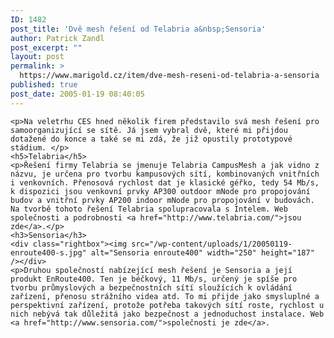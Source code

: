 ```yaml
---
ID: 1482
post_title: 'Dvě mesh řešení od Telabria a&nbsp;Sensoria'
author: Patrick Zandl
post_excerpt: ""
layout: post
permalink: >
  https://www.marigold.cz/item/dve-mesh-reseni-od-telabria-a-sensoria
published: true
post_date: 2005-01-19 08:40:05
---
```

	<p>Na veletrhu CES hned několik firem představilo svá mesh řešení pro samoorganizující se sítě. Já jsem vybral dvě, které mi přijdou dotažené do konce a také se mi zdá, že již opustily prototypové stádium. </p>
	<h5>Telabria</h5>
	<p>Řešení firmy Telabria se jmenuje Telabria CampusMesh a jak vidno z názvu, je určena pro tvorbu kampusových sítí, kombinovaných vnitřních i venkovních. Přenosová rychlost dat je klasické géřko, tedy 54 Mb/s, k dispozici jsou venkovní prvky AP300 outdoor mNode pro propojování budov a vnitřní prvky AP200 indoor mNode pro propojování v budovách. Na tvorbě tohoto řešení Telabria spolupracovala s Intelem. Web společnosti a podrobnosti <a href="http://www.telabria.com/">jsou zde</a>.</p>
	<h3>Sensoria</h3>
	<div class="rightbox"><img src="/wp-content/uploads/1/20050119-enroute400-s.jpg" alt="Sensoria enroute400" width="250" height="187" /></div>
	<p>Druhou společností nabízející mesh řešení je Sensoria a její produkt EnRoute400. Ten je béčkový, 11 Mb/s, určený je spíše pro tvorbu průmyslových a bezpečnostních sítí sloužících k ovládání zařízení, přenosu strážního videa atd. To mi přijde jako smysluplné a perspektivní zařízení, protože potřeba takových sítí roste, rychlost u nich nebývá tak důležitá jako bezpečnost a jednoduchost instalace. Web <a href="http://www.sensoria.com/">společnosti je zde</a>.
</p>